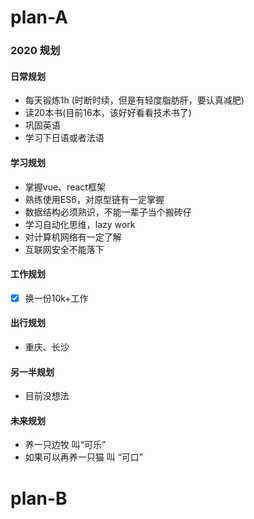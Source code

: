 # plan-A
### 2020 规划
#### 日常规划
* 每天锻炼1h (时断时续，但是有轻度脂肪肝，要认真减肥)
* 读20本书(目前16本，该好好看看技术书了)
* 巩固英语
* 学习下日语或者法语
#### 学习规划
* 掌握vue、react框架
* 熟练使用ES6，对原型链有一定掌握
* 数据结构必须熟识，不能一辈子当个搬砖仔
* 学习自动化思维，lazy work
* 对计算机网络有一定了解
* 互联网安全不能落下
#### 工作规划
- [x] 换一份10k+工作  
#### 出行规划
* 重庆、长沙
#### 另一半规划
* 目前没想法  
#### 未来规划
* 养一只边牧 叫“可乐”
* 如果可以再养一只猫 叫 “可口”


# plan-B